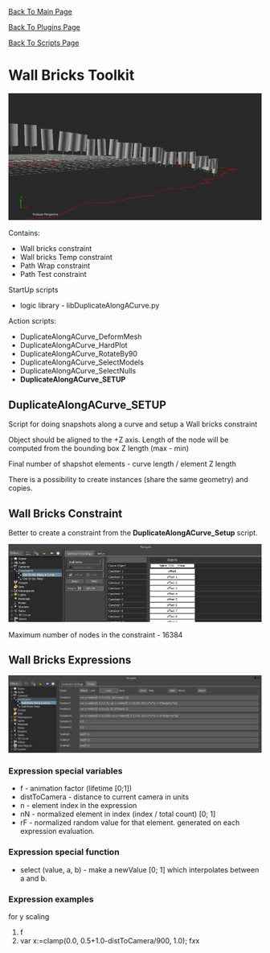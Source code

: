 [Back To Main Page](README.md)

[Back To Plugins Page](Plugins.md)

[Back To Scripts Page](Scripts.md)

# Wall Bricks Toolkit

![](Images/WallBricks/overview_2_2.jpg)

Contains:
- Wall bricks constraint
- Wall bricks Temp constraint
- Path Wrap constraint
- Path Test constraint

StartUp scripts 
- logic library - libDuplicateAlongACurve.py
	
Action scripts:
 - DuplicateAlongACurve_DeformMesh
 - DuplicateAlongACurve_HardPlot
 - DuplicateAlongACurve_RotateBy90
 - DuplicateAlongACurve_SelectModels
 - DuplicateAlongACurve_SelectNulls
 - **DuplicateAlongACurve_SETUP**

## DuplicateAlongACurve_SETUP

 Script for doing snapshots along a curve and setup a Wall bricks constraint

Object should be aligned to the +Z axis. Length of the node will be computed from the bounding box Z length (max - min)

Final number of shapshot elements - curve length / element Z length

There is a possibility to create instances (share the same geometry) and copies.

## Wall Bricks Constraint

 Better to create a constraint from the **DuplicateAlongACurve_Setup** script.

![](Images/WallBricks/Capture2.jpg)

Maximum number of nodes in the constraint - 16384

## Wall Bricks Expressions

![](Images/WallBricks/overview_constraint_layout.jpg)

### Expression special variables

* f - animation factor (lifetime [0;1])
* distToCamera - distance to current camera in units
* n - element index in the expression
* nN - normalized element in index (index / total count) [0; 1]
* rF - normalized random value for that element. generated on each expression evaluation.

### Expression special function

* select (value, a, b) - make a newValue [0; 1] which interpolates between a and b.


### Expression examples

for y scaling
1) f
2) var x:=clamp(0.0, 0.5+1.0-distToCamera/900, 1.0); f*x*x
